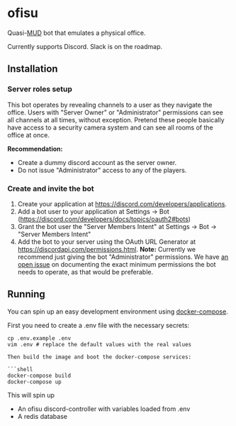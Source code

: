 # ofisu

Quasi-[MUD][] bot that emulates a physical office.

Currently supports Discord.
Slack is on the roadmap.

## Installation

### Server roles setup

This bot operates by revealing channels to a user as they navigate the office.
Users with "Server Owner" or "Administrator" permissions can see all channels at all times, without exception.
Pretend these people basically have access to a security camera system and can see all rooms of the office at once.

**Recommendation:**
- Create a dummy discord account as the server owner.
- Do not issue "Administrator" access to any of the players.

### Create and invite the bot

1. Create your application at <https://discord.com/developers/applications>.
2. Add a bot user to your application at Settings -> Bot (<https://discord.com/developers/docs/topics/oauth2#bots>)
3. Grant the bot user the "Server Members Intent" at Settings -> Bot -> "Server Members Intent"
4. Add the bot to your server using the OAuth URL Generator at <https://discordapi.com/permissions.html>. **Note:** Currently we recommend just giving the bot "Administrator" permissions. We have [an open issue](https://github.com/austinpray/ofisu/issues/2) on documenting the exact minimum permissions the bot needs to operate, as that would be preferable.

## Running

You can spin up an easy development environment using [docker-compose][].

First you need to create a .env file with the necessary secrets:

```shell
cp .env.example .env
vim .env # replace the default values with the real values

Then build the image and boot the docker-compose services:

```shell
docker-compose build
docker-compose up
```

This will spin up

- An ofisu discord-controller with variables loaded from .env
- A redis database

[mud]: https://en.wikipedia.org/wiki/MUD
[docker-compose]: https://docs.docker.com/compose/
